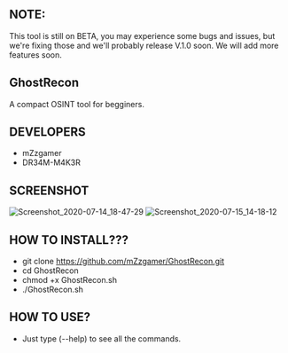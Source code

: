 ## NOTE:
This tool is still on BETA, you may experience some bugs and issues,
but we're fixing those and we'll probably release V.1.0 soon.
We will add more features soon.
## GhostRecon
A compact OSINT tool for begginers.
## DEVELOPERS
- mZzgamer
- DR34M-M4K3R
## SCREENSHOT
![Screenshot_2020-07-14_18-47-29](https://user-images.githubusercontent.com/66206932/87510390-05d30980-c663-11ea-8827-fc8dd960513e.png)
![Screenshot_2020-07-15_14-18-12](https://user-images.githubusercontent.com/66206932/87510407-0d92ae00-c663-11ea-8fd5-76adecf8d684.png)
## HOW TO INSTALL???
- git clone https://github.com/mZzgamer/GhostRecon.git
- cd GhostRecon
- chmod +x GhostRecon.sh
- ./GhostRecon.sh
## HOW TO USE?
- Just type (--help) to see all the commands.

